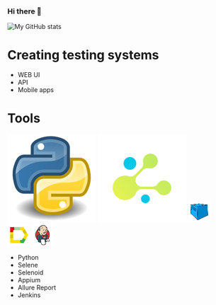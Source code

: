 ### Hi there 👋

![My GitHub stats](https://github-readme-stats.vercel.app/api?username=A-Prudnikova&theme=dark&show_icons=true)

# Creating testing systems
- WEB UI
- API
- Mobile apps

# Tools
![python](files/python.png)
![Selene](files/Selene.png)
![Selenoid](files/Selenoid.png)
![Allure_Report](files/Allure_Report.png)
![Jenkins](files/Jenkins.png)


- Python
- Selene
- Selenoid
- Appium
- Allure Report
- Jenkins

